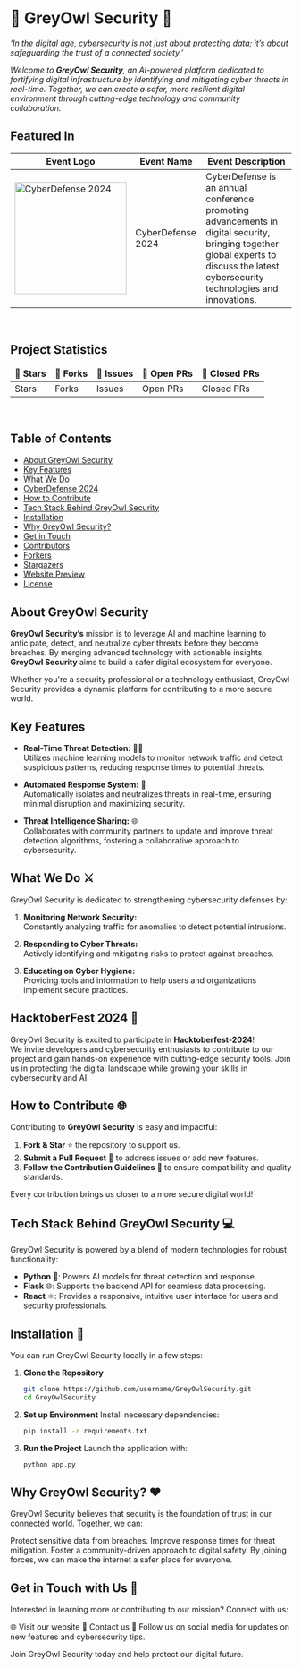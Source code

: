 # 🦉 GreyOwl Security 🦉

*‘In the digital age, cybersecurity is not just about protecting data; it’s about safeguarding the trust of a connected society.’*

*<i>Welcome to **GreyOwl Security**, an AI-powered platform dedicated to fortifying digital infrastructure by identifying and mitigating cyber threats in real-time. Together, we can create a safer, more resilient digital environment through cutting-edge technology and community collaboration.</i>*

## Featured In

| Event Logo | Event Name | Event Description |
|------------|------------|-------------------|
| <img src="cyberdefense.jpg" width="200" height="auto" loading="lazy" alt="CyberDefense 2024"/> | CyberDefense 2024 | CyberDefense is an annual conference promoting advancements in digital security, bringing together global experts to discuss the latest cybersecurity technologies and innovations. |

<br />

## Project Statistics

<table align="center">
    <thead align="center">
        <tr>
            <td><b>🌟 Stars</b></td>
            <td><b>🍴 Forks</b></td>
            <td><b>🐛 Issues</b></td>
            <td><b>🔔 Open PRs</b></td>
            <td><b>🔕 Closed PRs</b></td>
        </tr>
    </thead>
    <tbody>
        <tr>
            <td>Stars</td>
            <td>Forks</td>
            <td>Issues</td>
            <td>Open PRs</td>
            <td>Closed PRs</td>
        </tr>
    </tbody>
</table>

<br />

## Table of Contents

- [About GreyOwl Security](#about-greyowl-security-)
- [Key Features](#key-features-)
- [What We Do](#what-we-do-)
- [CyberDefense 2024](#cyberdefense-2024-)
- [How to Contribute](#how-to-contribute-)
- [Tech Stack Behind GreyOwl Security](#tech-stack-behind-greyowl-security-)
- [Installation](#installation-)
- [Why GreyOwl Security?](#why-greyowl-security-)
- [Get in Touch](#get-in-touch-)
- [Contributors](#contributors)
- [Forkers](#forkers)
- [Stargazers](#stargazers)
- [Website Preview](#website-preview📸)
- [License](#license-)


## **About GreyOwl Security** 

**GreyOwl Security’s** mission is to leverage AI and machine learning to anticipate, detect, and neutralize cyber threats before they become breaches. By merging advanced technology with actionable insights, **GreyOwl Security** aims to build a safer digital ecosystem for everyone.

Whether you're a security professional or a technology enthusiast, GreyOwl Security provides a dynamic platform for contributing to a more secure world.

## **Key Features** 

- **Real-Time Threat Detection:** 🕵️‍♂️  
  Utilizes machine learning models to monitor network traffic and detect suspicious patterns, reducing response times to potential threats.

- **Automated Response System:** 🤖  
  Automatically isolates and neutralizes threats in real-time, ensuring minimal disruption and maximizing security.

- **Threat Intelligence Sharing:** 🌐  
  Collaborates with community partners to update and improve threat detection algorithms, fostering a collaborative approach to cybersecurity.

## **What We Do** ⚔️

GreyOwl Security is dedicated to strengthening cybersecurity defenses by:

1. **Monitoring Network Security:**  
   Constantly analyzing traffic for anomalies to detect potential intrusions.

2. **Responding to Cyber Threats:**  
   Actively identifying and mitigating risks to protect against breaches.

3. **Educating on Cyber Hygiene:**  
   Providing tools and information to help users and organizations implement secure practices.

## HacktoberFest 2024 🎉

GreyOwl Security is excited to participate in **Hacktoberfest-2024**!  
We invite developers and cybersecurity enthusiasts to contribute to our project and gain hands-on experience with cutting-edge security tools.
Join us in protecting the digital landscape while growing your skills in cybersecurity and AI.

## **How to Contribute** 🌐

Contributing to **GreyOwl Security** is easy and impactful:

1. **Fork & Star** ⭐ the repository to support us.
2. **Submit a Pull Request** 🔄 to address issues or add new features.
3. **Follow the Contribution Guidelines** 📜 to ensure compatibility and quality standards.

Every contribution brings us closer to a more secure digital world!

## **Tech Stack Behind GreyOwl Security** 💻

GreyOwl Security is powered by a blend of modern technologies for robust functionality:

- **Python** 🐍: Powers AI models for threat detection and response.
- **Flask** 🌐: Supports the backend API for seamless data processing.
- **React** ⚛️: Provides a responsive, intuitive user interface for users and security professionals.

## Installation 🚀

You can run GreyOwl Security locally in a few steps:

1. **Clone the Repository**

   ```bash
   git clone https://github.com/username/GreyOwlSecurity.git
   cd GreyOwlSecurity

2. **Set up Environment**
   Install necessary dependencies:
   ```bash
   pip install -r requirements.txt

3. **Run the Project**
   Launch the application with:
   ```bash
   python app.py

## Why GreyOwl Security? ❤️
GreyOwl Security believes that security is the foundation of trust in our connected world. Together, we can:

Protect sensitive data from breaches.
Improve response times for threat mitigation.
Foster a community-driven approach to digital safety.
By joining forces, we can make the internet a safer place for everyone.

## Get in Touch with Us 💬 
Interested in learning more or contributing to our mission? Connect with us:

🌐 Visit our website
📧 Contact us
📱 Follow us on social media for updates on new features and cybersecurity tips.

Join GreyOwl Security today and help protect our digital future.
